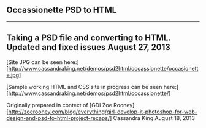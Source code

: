 Occassionette PSD to HTML
----------------------
----------------------

Taking a PSD file and converting to HTML.
Updated and fixed issues August 27, 2013
----------------------------------------
[Site JPG can be seen here:]
[http://www.cassandraking.net/demos/psd2html/occassionette/occasionette.jpg]

[Sample working HTML and CSS site in progress can be seen here:]
[http://www.cassandraking.net/demos/psd2html/occassionette/]


Originally prepared in context of 
[GDI Zoe Rooney][http://zoerooney.com/blog/everything/girl-develop-it-photoshop-for-web-design-and-psd-to-html-project-recaps/]
Cassandra King August 18, 2013